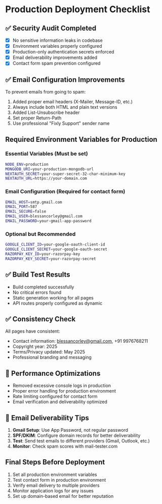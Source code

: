 # Production Deployment Checklist

## ✅ Security Audit Completed
- [x] No sensitive information leaks in codebase
- [x] Environment variables properly configured
- [x] Production-only authentication secrets enforced
- [x] Email deliverability improvements added
- [x] Contact form spam prevention configured

## ✅ Email Configuration Improvements
To prevent emails from going to spam:
1. Added proper email headers (X-Mailer, Message-ID, etc.)
2. Always include both HTML and plain text versions
3. Added List-Unsubscribe header
4. Set proper Return-Path
5. Use professional "Fixly Support" sender name

## Required Environment Variables for Production

### Essential Variables (Must be set)
```bash
NODE_ENV=production
MONGODB_URI=your-production-mongodb-url
NEXTAUTH_SECRET=your-super-secret-32-char-minimum-key
NEXTAUTH_URL=https://your-domain.com
```

### Email Configuration (Required for contact form)
```bash
EMAIL_HOST=smtp.gmail.com
EMAIL_PORT=587
EMAIL_SECURE=false
EMAIL_USER=blessancorley@gmail.com
EMAIL_PASSWORD=your-gmail-app-password
```

### Optional but Recommended
```bash
GOOGLE_CLIENT_ID=your-google-oauth-client-id
GOOGLE_CLIENT_SECRET=your-google-oauth-secret
RAZORPAY_KEY_ID=your-razorpay-key
RAZORPAY_KEY_SECRET=your-razorpay-secret
```

## ✅ Build Test Results
- Build completed successfully
- No critical errors found
- Static generation working for all pages
- API routes properly configured as dynamic

## ✅ Consistency Check
All pages have consistent:
- Contact information: blessancorley@gmail.com, +91 9976768211
- Copyright year: 2025
- Terms/Privacy updated: May 2025
- Professional branding and messaging

## 🔧 Performance Optimizations
- Removed excessive console logs in production
- Proper error handling for production environment
- Rate limiting configured for contact form
- Email verification and deliverability optimized

## 📧 Email Deliverability Tips
1. **Gmail Setup**: Use App Password, not regular password
2. **SPF/DKIM**: Configure domain records for better deliverability
3. **Test**: Send test emails to different providers (Gmail, Outlook, etc.)
4. **Monitor**: Check spam scores with mail-tester.com

## Final Steps Before Deployment
1. Set all production environment variables
2. Test contact form in production environment
3. Verify email delivery to multiple providers
4. Monitor application logs for any issues
5. Set up domain-based email for better reputation